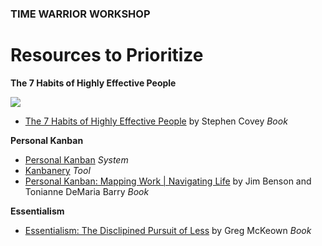 ### TIME WARRIOR WORKSHOP

# Resources to Prioritize 



**The 7 Habits of Highly Effective People**

<a href="http://www.amazon.com/7-Habits-Highly-Effective-People/dp/0935721800/" target="_blank"><img src="http://teaching.polishedsolid.com/time-warrior/7-Habits.jpeg"></a>

* [The 7 Habits of Highly Effective People](http://www.amazon.com/7-Habits-Highly-Effective-People/dp/0935721800/) by Stephen Covey *Book*

**Personal Kanban**

* [Personal Kanban](http://personalkanban.com) *System*
* [Kanbanery](http://kanbanery.com) *Tool*
* [Personal Kanban: Mapping Work | Navigating Life](http://www.amazon.com/Personal-Kanban-Mapping-Work-Navigating/dp/1453802266/) by Jim Benson and Tonianne DeMaria Barry *Book*

**Essentialism**

* [Essentialism: The Disclipined Pursuit of Less](https://www.amazon.com/Essentialism-Disciplined-Pursuit-Greg-McKeown-ebook/dp/B00G1J1D28) by Greg McKeown *Book*